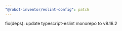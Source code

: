 ```yaml
---
"@robot-inventor/eslint-config": patch
---
```


fix(deps): update typescript-eslint monorepo to v8.18.2

